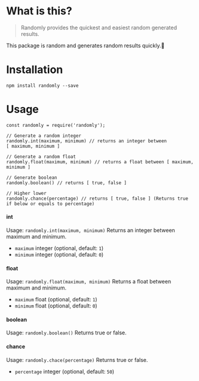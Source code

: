 # What is this?

> Randomly provides the quickest and easiest random generated results.

This package is random and generates random results quickly.🎲

# Installation

`npm install randomly --save`

# Usage

```
const randomly = require('randomly');

// Generate a random integer
randomly.int(maximum, minimum) // returns an integer between [ maximum, minimum ]

// Generate a random float
randomly.float(maximum, minimum) // returns a float between [ maximum, minimum ]

// Generate boolean
randomly.boolean() // returns [ true, false ]

// Higher lower
randomly.chance(percentage) // returns [ true, false ] (Returns true if below or equals to percentage)
```

#### int

Usage: `randomly.int(maximum, minimum)`
Returns an integer between maximum and minimum.

* `maximum` integer (optional, default: `1`)
* `minimum` integer (optional, default: `0`)

#### float

Usage: `randomly.float(maximum, minimum)`
Returns a float between maximum and minimum.

* `maximum` float (optional, default: `1`)
* `minimum` float (optional, default: `0`)

#### boolean

Usage: `randomly.boolean()`
Returns true or false.

#### chance

Usage: `randomly.chace(percentage)`
Returns true or false.

* `percentage` integer (optional, default: `50`)